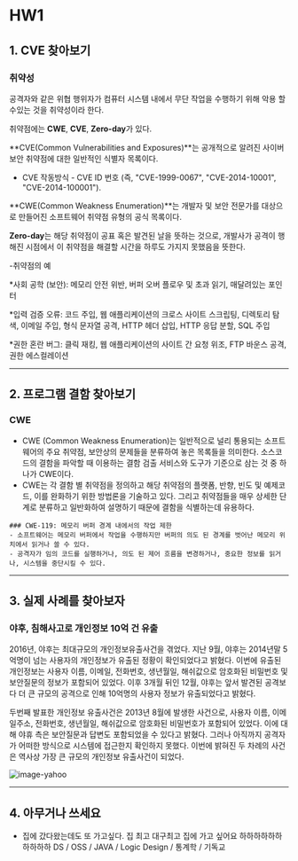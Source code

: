 # HW1

## 1. CVE 찾아보기 
  
  ### 취약성
  공격자와 같은 위협 행위자가 컴퓨터 시스템 내에서 무단 작업을 수행하기 위해 악용 할 수있는 것을 취약성이라 한다.

  취약점에는 **CWE**, **CVE**, **Zero-day**가 있다. 

  **CVE(Common Vulnerabilities and Exposures)**는 공개적으로 알려진 사이버 보안 취약점에 대한 일반적인 식별자 목록이다.
   - CVE 작동방식 - CVE ID 번호 (즉, "CVE-1999-0067", "CVE-2014-10001", "CVE-2014-100001").

  **CWE(Common Weakness Enumeration)**는 개발자 및 보안 전문가를 대상으로 만들어진 소프트웨어 취약점 유형의 공식 목록이다. 

  **Zero-day**는 해당 취약점이 공표 혹은 발견된 날을 뜻하는 것으로, 개발사가 공격이 행해진 시점에서 이 취약점을 해결할 시간을 하루도 가지지 못했음을 뜻한다.  

  -취약점의 예

  *사회 공학 (보안): 메모리 안전 위반, 버퍼 오버 플로우 및 초과 읽기, 매달려있는 포인터

  *입력 검증 오류: 코드 주입, 웹 애플리케이션의 크로스 사이트 스크립팅, 디렉토리 탐색, 이메일 주입, 형식 문자열 공격, HTTP 헤더 삽입, HTTP 응답 분할, SQL 주입

  *권한 혼란 버그: 클릭 재킹, 웹 애플리케이션의 사이트 간 요청 위조, FTP 바운스 공격, 권한 에스컬레이션


---  

## 2. 프로그램 결함 찾아보기

  ### CWE
   - CWE (Common Weakness Enumeration)는  일반적으로 널리 통용되는 소프트웨어의 주요 취약점, 보안상의 문제들을 분류하여 놓은 목록들을 의미한다. 소스코드의 결함을 파악할 때 이용하는 결함 검출 서비스와 도구가 기준으로 삼는 것 중 하나가 CWE이다. 
   - CWE는 각 결함 별 취약점을 정의하고 해당 취약점의 플랫폼, 반향, 빈도 및 예제코드, 이를 완화하기 위한 방법론을 기술하고 있다. 그리고 취약점들을 매우 상세한 단계로 분류하고 일반화하여 설명하기 때문에 결함을 식별하는데 유용하다.

    ### CWE-119: 메모리 버퍼 경계 내에서의 작업 제한
    - 소프트웨어는 메모리 버퍼에서 작업을 수행하지만 버퍼의 의도 된 경계를 벗어난 메모리 위치에서 읽거나 쓸 수 있다.
    - 공격자가 임의 코드를 실행하거나, 의도 된 제어 흐름을 변경하거나, 중요한 정보를 읽거나, 시스템을 중단시킬 수 있다. 
    

---

## 3. 실제 사례를 찾아보자

  ### 야후, 침해사고로 개인정보 10억 건 유출
  2016년, 야후는 최대규모의 개인정보유출사건을 겪었다. 지난 9월, 야후는 2014년말 5억명이 넘는 사용자의 개인정보가 유출된 정황이 확인되었다고 밝혔다. 이번에 유출된 개인정보는 사용자 이름, 이메일, 전화번호, 생년월일, 해쉬값으로 암호화된 비밀번호 및 보안질문의 정보가 포함되어 있었다. 이후 3개월 뒤인 12월, 야후는 앞서 발견된 공격보다 더 큰 규모의 공격으로 인해 10억명의 사용자 정보가 유출되었다고 밝혔다. 

  두번째 발표한 개인정보 유출사건은 2013년 8월에 발생한 사건으로, 사용자 이름, 이메일주소, 전화번호, 생년월일, 해쉬값으로 암호화된 비밀번호가 포함되어 있었다. 이에 대해 야휴 측은 보안질문과 답변도 포함되었을 수 있다고 밝혔다. 그러나 아직까지 공격자가 어떠한 방식으로 시스템에 접근한지 확인하지 못했다. 이번에 밝혀진 두 차례의 사건은 역사상 가장 큰 규모의 개인정보 유출사건이 되었다.  

  ![image-yahoo](YH.jpg)


---

## 4. 아무거나 쓰세요
  - 집에 갔다왔는데도 또 가고싶다. 집 최고 대구최고 집에 가고 싶어요 하하하하하하하하하하
  DS / OSS / JAVA / Logic Design / 통계학 / 기독교
